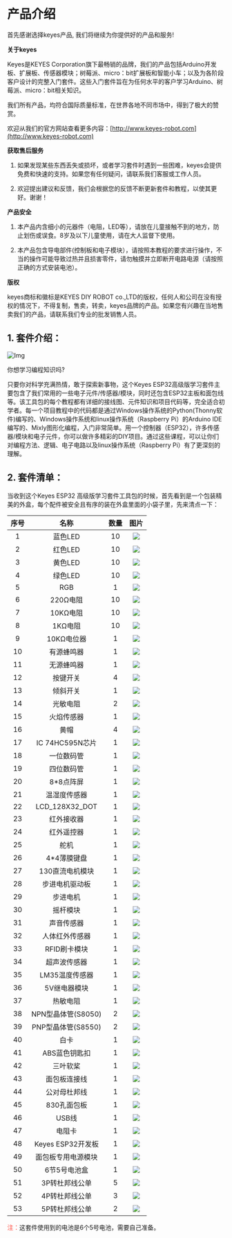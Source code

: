 # 产品介绍

首先感谢选择keyes产品,
我们将继续为你提供好的产品和服务!

**关于keyes**

Keyes是KEYES Corporation旗下最畅销的品牌，我们的产品包括Arduino开发板、扩展板、传感器模块；树莓派、micro：bit扩展板和智能小车；以及为各阶段客户设计的完整入门套件。这些入门套件旨在为任何水平的客户学习Arduino、树莓派、micro：bit相关知识。

我们所有产品，均符合国际质量标准，在世界各地不同市场中，得到了极大的赞赏。

欢迎从我们的官方网站查看更多内容：[http://www.keyes-robot.com](http://www.keyes-robot.com)

**获取售后服务**

1. 如果发现某些东西丢失或损坏，或者学习套件时遇到一些困难，keyes会提供免费和快速的支持。如果您有任何疑问，请联系我们客服或工作人员。

2. 欢迎提出建议和反馈，我们会根据您的反馈不断更新套件和教程，以使其更好。谢谢！

**产品安全**    

1. 本产品内含细小的元器件（电阻，LED等），请放在儿童接触不到的地方，防止划伤或误食。8岁及以下儿童使用，请在大人监督下使用。

2. 本产品包含导电部件(控制板和电子模块），请按照本教程的要求进行操作，不当的操作可能导致过热并且损害零件，请勿触摸并立即断开电路电源（请按照正确的方式安装电池）。

**版权**

keyes商标和徽标是KEYES DIY ROBOT co.,LTD的版权，任何人和公司在没有授权的情况下，不得复制，售卖，转卖，keyes品牌的产品。如果您有兴趣在当地售卖我们的产品，请联系我们专业的批发销售人员。

## 1. 套件介绍：

![Img](./media/img-20241105143909.jpg)

你想学习编程知识吗?

只要你对科学充满热情，敢于探索新事物，这个Keyes ESP32高级版学习套件主要包含了我们常用的一些电子元件/传感器/模块，同时还包含ESP32主板和面包线等。该工具包的每个教程都有详细的接线图、元件知识和项目代码等，完全适合初学者。每一个项目教程中的代码都是通过Windows操作系统的Python(Thonny软件)编写的、Windows操作系统和linux操作系统（Raspberry Pi）的Arduino IDE编写的、Mixly图形化编程，入门非常简单。用一个控制器（ESP32），许多传感器/模块和电子元件，你可以做许多精彩的DIY项目。通过这些课程，可以让你们对编程方法、逻辑、电子电路以及linux操作系统（Raspberry Pi）有了更深刻的理解。

## 2. 套件清单：

当收到这个Keyes ESP32 高级版学习套件工具包的时候，首先看到是一个包装精美的外盒，每个配件被安全且有序的装在外盒里面的小袋子里，先来清点一下：

| 序号 | 名称 | 数量 | 图片 |
| :--: | :--: | :--: | :--: |
| 1 | 蓝色LED | 10 | ![](./media/f6bbd58a5d3ad73cbbb4f9dc6dbebce0.png)|
| 2 | 红色LED | 10 | ![](./media/28c28e6163de71f861c1f8f9bf621ee2.png) |
| 3 | 黄色LED | 10 | ![](./media/538628fed136c06e104ae01b69774d34.png) |
| 4 | 绿色LED | 10 | ![](./media/cede9aadb081f8efbe1aa2884452296f.png) |
| 5 | RGB | 1 |![](./media/003957a24c8e74516a270a6e185801a2.png) |
| 6 | 220Ω电阻 | 10 | ![](./media/83dd3936e779ba45cddf56600115789d.png) |
| 7 | 10KΩ电阻 | 10 | ![](./media/c2c666b93f8c92e48a934cc7d9f973f0.png) |
| 8 | 1KΩ电阻 | 10 | ![](./media/9b934d4a221b3b257a455c3b3c4228e2.png)|
| 9 | 10KΩ电位器 | 1 |![](./media/ac70940b0377ccf514485a998d6720fb.png) |
| 10 | 有源蜂鸣器 | 1 | ![](./media/ce52ed607c9bf646c08b31bdcbda32dc.png) |
| 11 | 无源蜂鸣器 | 1 | ![](./media/22d5fea09cc7ab9cdcc629c9154ba381.png) |
| 12 | 按键开关 | 4 | ![](./media/c14b6e885fd4e7f896660e8f0b17c53b.png) |
| 13 | 倾斜开关 | 1 | ![](./media/1f2336f407c46c06a22ea95f6b829889.png) |
| 14 | 光敏电阻 | 2 | ![](./media/370c51be584ea949504a2c23b0d2a236.png) |
| 15 | 火焰传感器 | 1 | ![](./media/4db4a5c9d0a14d3acd4d83d77512e62c.png) |
| 16 | 黄帽 | 4 | ![](./media/5541c805fdda861e206fded757b7273a.png) |
| 17 | IC 74HC595N芯片 | 1 | ![](./media/885e82580c63e5646c5f0f5965d8d22d.png) |
| 18 | 一位数码管 | 1 | ![](./media/50b0805b23829e01d4e1053b156e8246.png) |
| 19 | 四位数码管 | 1 | ![](./media/e853fad041be4b017c1df31df28f13ed.png) |
| 20 | 8*8点阵屏 | 1 | ![](./media/93c2cee862c3a9ba00ab08e3201af86c.png) |
| 21 | 温湿度传感器 | 1 | ![](./media/89c6de606d4bfcbbf936973c64c7bab8.png) |
| 22 | LCD_128X32_DOT | 1 |![](./media/ee579c30618ac5b406afefca28affaab.png) |
| 23 | 红外接收器 | 1 | ![](./media/e43fc12aa1fa526ca2c9f0eb4c0523e2.png) |
| 24 | 红外遥控器 | 1 | ![](./media/7bd8ef41ed157a2ed1f217ce39f82a37.png) |
| 25 | 舵机| 1 | ![](./media/a3c3875db6fb046826b26d892be62efc.png) |
| 26 | 4*4薄膜键盘 | 1 | ![](./media/f24b38efbf074e280038b7cc3584a197.png) |
|27|130直流电机模块|1|![](./media/5f645644dc96030983d05e2886fbb3be.png)|
|28|步进电机驱动板|1|![](./media/e2e911f7b56b6a53c0365cedeb96ee93.png)|
|29|步进电机|1|![](./media/90e20dbf2026b921d60d779078b58f30.png)|
|30|摇杆模块|1|![](./media/0344db705c8b937a6cf50f3ffab4dd04.png)|
|31|声音传感器|1|![](./media/90802dbe25668885edd2ffbe9f25caf5.png)|
|32|人体红外传感器|1|![](./media/588578f3fb67f86052eec327f24a5b17.png)|
|33|RFID刷卡模块|1|![](./media/69765c7eae1b71d385c7dfcaf5eb83e6.png)|
|34|超声波传感器|1|![](./media/3666ccbac64491271e75a3aee688d747.png)|
|35|LM35温度传感器|1|![](./media/398308032fd043b07a06700ec8c674c4.png)|
|36|5V继电器模块|1|![](./media/c910a7be7acddac1d2c4e4a1613524f4.png)|
|37|热敏电阻|1|![](./media/88f6759db2cc9c8ca4f1e821d5b0d802.png)|
|38|NPN型晶体管(S8050)|2|![](./media/6c3a06627faa0d87dd69cbd361929240.png)|
|39|PNP型晶体管(S8550)|2|![](./media/6c3a06627faa0d87dd69cbd361929240.png)|
|40|白卡|1|![](./media/3d6a93a77e60bdd82a1328bea5f03837.png)|
|41|ABS蓝色钥匙扣|1|![](./media/d5340eb843a3fa2fd865ee68f438f41f.png)|
|42|三叶软桨|1|![](./media/1fa137ed145f6d7579d0245284776fbb.png)|
|43|面包板连接线|1|![](./media/b146f1221b43b628375e658c8c0bc91f.png)|
|44|公对母杜邦线|1|![](./media/918c8e3c24ca4ee27373855403f9c9b0.png)|
|45|830孔面包板|1|![](./media/6bea285b04975f047a7cb1ccbbd0ee95.png)|
|46|USB线|1|![](./media/c4e6c70864cc39335a240e827d4c2917.png)|
|47|电阻卡|1|![](./media/9d05389e19d8128ee7ef0497061782a0.png)|
|48|Keyes ESP32开发板|1|![](./media/cc071c5ea1219f92ddb7f3a893380c08.png)|
|49|面包板专用电源模块|1|![](./media/c562656c96657983e724daed7c8d6202.png)|
|50|6节5号电池盒|1|![](./media/617850e058dba425262b7acbf11ee141.png)|
|51|3P转杜邦线公单|5|![](./media/1a190cfbfe81a1524e1d1ef681688a64.png)|
|52|4P转杜邦线公单|3|![](./media/4191d5454859076aa2a6c069185be177.png)|
|53|5P转杜邦线公单|2|![](./media/7172e3b16a2567aa57171cf42bbb3d49.png)|

<span style="color: rgb(255, 76, 65);">注：</span>这套件使用到的电池是6个5号电池，需要自己准备。



